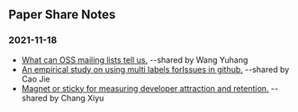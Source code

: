 ## Paper Share Notes

### 2021-11-18

- [What can OSS mailing lists tell us.](http://140.83.83.152:30036/s/TakFDocAgdAnbtr) --shared by Wang Yuhang
- [An empirical study on using multi labels forIssues in github.](http://140.83.83.152:30036/s/p4YTbdr4aSCrb6Z) --shared by Cao Jie
- [Magnet or sticky for measuring developer attraction and retention.](http://140.83.83.152:30036/s/tZsbrsTB7e3cG78) --shared by Chang Xiyu